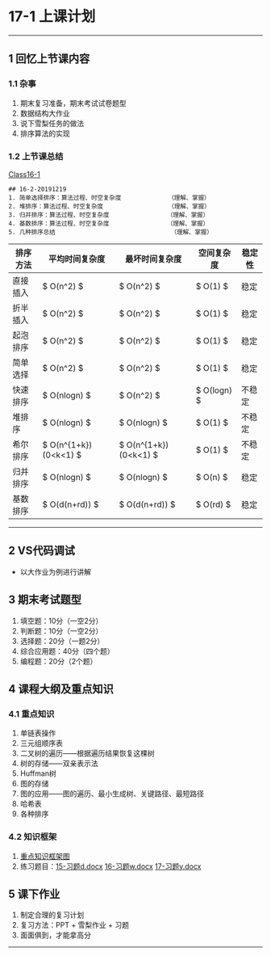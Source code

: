 # 17-1 上课计划     

---

## 1 回忆上节课内容  
### 1.1 杂事  
1. 期末复习准备，期末考试试卷题型   
2. 数据结构大作业        
3. 说下雪梨任务的做法    
4. 排序算法的实现    

### 1.2 上节课总结    
[Class16-1](../course-summary/Class14-2-20191205.txt)      
```
## 16-2-20191219                                    
1. 简单选择排序：算法过程、时空复杂度             （理解、掌握）   
2. 堆排序：算法过程、时空复杂度                  （理解、掌握）   
3. 归并排序：算法过程、时空复杂度                （理解、掌握）  
4. 基数排序：算法过程、时空复杂度                （理解、掌握）    
5. 几种排序总结                                （理解、掌握）   
```

排序方法|平均时间复杂度|最坏时间复杂度|空间复杂度|稳定性
-|-|-|-|-
直接插入|$ O(n^2) $|$ O(n^2) $|$ O(1) $|稳定
折半插入|$ O(n^2) $|$ O(n^2) $|$ O(1) $|稳定
起泡排序|$ O(n^2) $|$ O(n^2) $|$ O(1) $|稳定 
简单选择|$ O(n^2) $|$ O(n^2) $|$ O(1) $|稳定 
快速排序|$ O(nlogn) $|$ O(n^2) $|$ O(logn) $|不稳定
堆排序|$ O(nlogn) $|$ O(nlogn) $|$ O(1) $|不稳定
希尔排序|$ O(n^{1+k})(0<k<1) $|$ O(n^{1+k})(0<k<1) $|$ O(1) $|不稳定
归并排序|$ O(nlogn) $|$ O(nlogn) $|$ O(n) $|稳定
基数排序|$ O(d(n+rd)) $|$ O(d(n+rd)) $|$ O(rd) $|稳定

---

## 2 VS代码调试    
- 以大作业为例进行讲解    


## 3 期末考试题型    
1. 填空题：10分（一空2分）    
2. 判断题：10分（一空2分）    
3. 选择题：20分（一题2分）    
4. 综合应用题：40分（四个题）    
5. 编程题：20分（2个题）    

## 4 课程大纲及重点知识   
### 4.1 重点知识     
1. 单链表操作   
1. 三元组顺序表    
2. 二叉树的遍历——根据遍历结果恢复这棵树   
2. 树的存储——双亲表示法  
2. Huffman树   
4. 图的存储   
4. 图的应用——图的遍历、最小生成树、关键路径、最短路径     
7. 哈希表    
3. 各种排序   

### 4.2 知识框架   
1. [重点知识框架图](../Others/18-数据结构复习大纲.xmind)            
2. 练习题目：[15-习题d.docx](../Others/15-习题d.docx)   [16-习题w.docx](../Others/16-习题w.docx)   [17-习题y.docx](../Others/17-习题y.docx)    


## 5 课下作业        
1. 制定合理的复习计划   
2. 复习方法：PPT + 雪梨作业 + 习题   
2. 面面俱到，才能拿高分    

---













